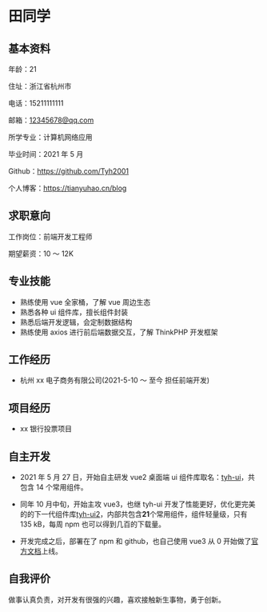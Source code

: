# 田同学

## 基本资料

年龄：21

住址：浙江省杭州市

电话：15211111111

邮箱：12345678@qq.com

所学专业：计算机网络应用

毕业时间：2021 年 5 月

Github：https://github.com/Tyh2001

个人博客：https://tianyuhao.cn/blog

## 求职意向

工作岗位：前端开发工程师

期望薪资：10 ～ 12K

## 专业技能

- 熟练使用 vue 全家桶，了解 vue 周边生态
- 熟悉各种 ui 组件库，擅长组件封装
- 熟悉后端开发逻辑，会定制数据结构
- 熟练使用 axios 进行前后端数据交互，了解 ThinkPHP 开发框架

## 工作经历

- 杭州 xx 电子商务有限公司(2021-5-10 ～ 至今 担任前端开发)

## 项目经历

- xx 银行投票项目

## 自主开发

- 2021 年 5 月 27 日，开始自主研发 vue2 桌面端 ui 组件库取名：[tyh-ui](https://github.com/Tyh2001/tyh-ui)，共包含 14 个常用组件。

- 同年 10 月中旬，开始主攻 vue3，也继 tyh-ui 开发了性能更好，优化更完美的的下一代组件库[tyh-ui2](https://github.com/Tyh2001/tyh-ui2)，内部共包含**21**个常用组件，组件轻量级，只有 135 kB，每周 npm 也可以得到几百的下载量。

- 开发完成之后，部署在了 npm 和 github，也自己使用 vue3 从 0 开始做了[官方文档](https://tianyuhao.cn/tyhui/v3)上线。

## 自我评价

做事认真负责，对开发有很强的兴趣，喜欢接触新生事物，勇于创新。
